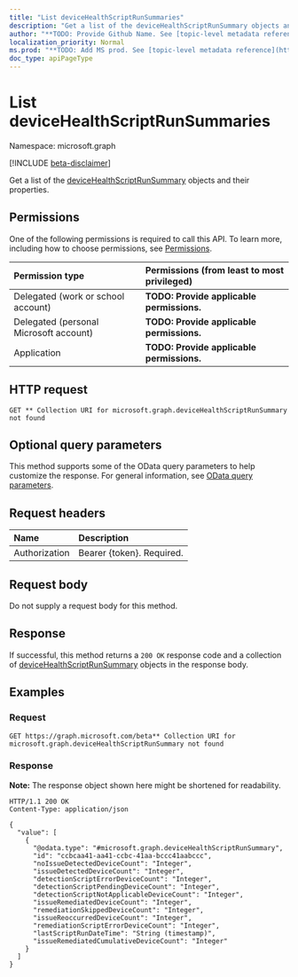 ```yaml
---
title: "List deviceHealthScriptRunSummaries"
description: "Get a list of the deviceHealthScriptRunSummary objects and their properties."
author: "**TODO: Provide Github Name. See [topic-level metadata reference](https://msgo.azurewebsites.net/add/document/guidelines/metadata.html#topic-level-metadata)**"
localization_priority: Normal
ms.prod: "**TODO: Add MS prod. See [topic-level metadata reference](https://msgo.azurewebsites.net/add/document/guidelines/metadata.html#topic-level-metadata)**"
doc_type: apiPageType
---
```


# List deviceHealthScriptRunSummaries
Namespace: microsoft.graph

[!INCLUDE [beta-disclaimer](../../includes/beta-disclaimer.md)]

Get a list of the [deviceHealthScriptRunSummary](../resources/devicehealthscriptrunsummary.md) objects and their properties.

## Permissions
One of the following permissions is required to call this API. To learn more, including how to choose permissions, see [Permissions](/graph/permissions-reference).

|Permission type|Permissions (from least to most privileged)|
|:---|:---|
|Delegated (work or school account)|**TODO: Provide applicable permissions.**|
|Delegated (personal Microsoft account)|**TODO: Provide applicable permissions.**|
|Application|**TODO: Provide applicable permissions.**|

## HTTP request

<!-- {
  "blockType": "ignored"
}
-->
``` http
GET ** Collection URI for microsoft.graph.deviceHealthScriptRunSummary not found
```

## Optional query parameters
This method supports some of the OData query parameters to help customize the response. For general information, see [OData query parameters](/graph/query-parameters).

## Request headers
|Name|Description|
|:---|:---|
|Authorization|Bearer {token}. Required.|

## Request body
Do not supply a request body for this method.

## Response

If successful, this method returns a `200 OK` response code and a collection of [deviceHealthScriptRunSummary](../resources/devicehealthscriptrunsummary.md) objects in the response body.

## Examples

### Request
<!-- {
  "blockType": "request",
  "name": "list_devicehealthscriptrunsummary"
}
-->
``` http
GET https://graph.microsoft.com/beta** Collection URI for microsoft.graph.deviceHealthScriptRunSummary not found
```


### Response
**Note:** The response object shown here might be shortened for readability.
<!-- {
  "blockType": "response",
  "truncated": true,
  "@odata.type": "Collection(microsoft.graph.deviceHealthScriptRunSummary)"
}
-->
``` http
HTTP/1.1 200 OK
Content-Type: application/json

{
  "value": [
    {
      "@odata.type": "#microsoft.graph.deviceHealthScriptRunSummary",
      "id": "ccbcaa41-aa41-ccbc-41aa-bccc41aabccc",
      "noIssueDetectedDeviceCount": "Integer",
      "issueDetectedDeviceCount": "Integer",
      "detectionScriptErrorDeviceCount": "Integer",
      "detectionScriptPendingDeviceCount": "Integer",
      "detectionScriptNotApplicableDeviceCount": "Integer",
      "issueRemediatedDeviceCount": "Integer",
      "remediationSkippedDeviceCount": "Integer",
      "issueReoccurredDeviceCount": "Integer",
      "remediationScriptErrorDeviceCount": "Integer",
      "lastScriptRunDateTime": "String (timestamp)",
      "issueRemediatedCumulativeDeviceCount": "Integer"
    }
  ]
}
```

